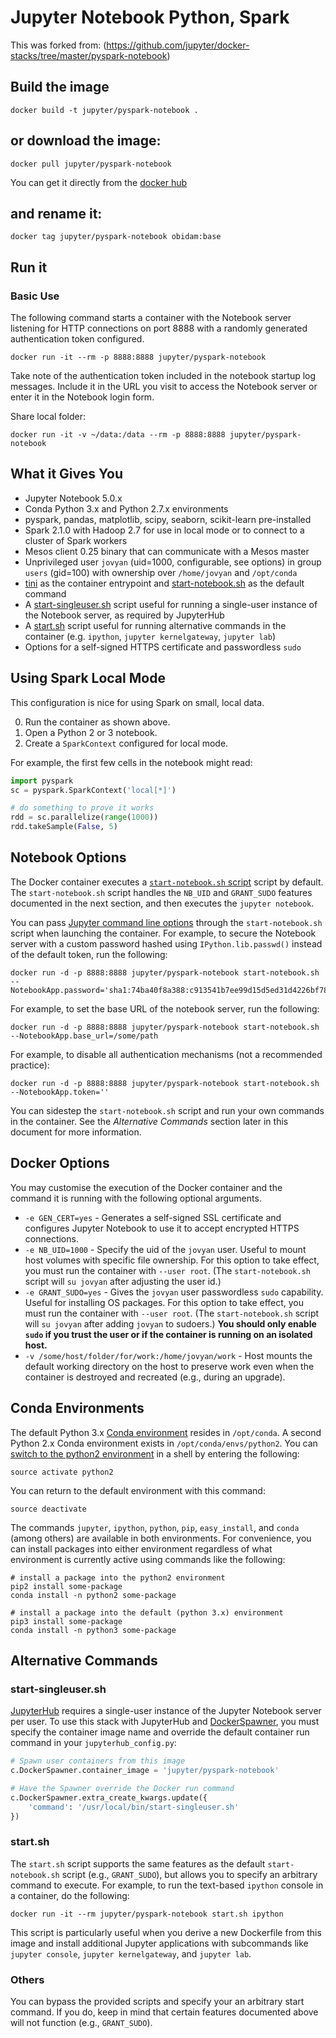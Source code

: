 # Jupyter Notebook Python, Spark

This was forked from: 
	(https://github.com/jupyter/docker-stacks/tree/master/pyspark-notebook)

## Build the image
	docker build -t jupyter/pyspark-notebook .

## or download the image:
	docker pull jupyter/pyspark-notebook
	
You can get it directly from the [docker hub](https://hub.docker.com/r/jupyter/pyspark-notebook/)

## and rename it:
	docker tag jupyter/pyspark-notebook obidam:base

## Run it

### Basic Use

The following command starts a container with the Notebook server listening for HTTP connections on port 8888 with a randomly generated authentication token configured.

```
docker run -it --rm -p 8888:8888 jupyter/pyspark-notebook
```

Take note of the authentication token included in the notebook startup log messages. Include it in the URL you visit to access the Notebook server or enter it in the Notebook login form.

Share local folder:
```
docker run -it -v ~/data:/data --rm -p 8888:8888 jupyter/pyspark-notebook
```
	

## What it Gives You

* Jupyter Notebook 5.0.x
* Conda Python 3.x and Python 2.7.x environments
* pyspark, pandas, matplotlib, scipy, seaborn, scikit-learn pre-installed
* Spark 2.1.0 with Hadoop 2.7 for use in local mode or to connect to a cluster of Spark workers
* Mesos client 0.25 binary that can communicate with a Mesos master
* Unprivileged user `jovyan` (uid=1000, configurable, see options) in group `users` (gid=100) with ownership over `/home/jovyan` and `/opt/conda`
* [tini](https://github.com/krallin/tini) as the container entrypoint and [start-notebook.sh](../base-notebook/start-notebook.sh) as the default command
* A [start-singleuser.sh](https://github.com/jupyter/docker-stacks/tree/master/base-notebook/start-singleuser.sh) script useful for running a single-user instance of the Notebook server, as required by JupyterHub
* A [start.sh](https://github.com/jupyter/docker-stacks/tree/master/base-notebook/start.sh) script useful for running alternative commands in the container (e.g. `ipython`, `jupyter kernelgateway`, `jupyter lab`)
* Options for a self-signed HTTPS certificate and passwordless `sudo`

## Using Spark Local Mode

This configuration is nice for using Spark on small, local data.

0. Run the container as shown above.
2. Open a Python 2 or 3 notebook.
3. Create a `SparkContext` configured for local mode.

For example, the first few cells in the notebook might read:

```python
import pyspark
sc = pyspark.SparkContext('local[*]')

# do something to prove it works
rdd = sc.parallelize(range(1000))
rdd.takeSample(False, 5)
```

## Notebook Options

The Docker container executes a [`start-notebook.sh` script](https://github.com/jupyter/docker-stacks/tree/master/base-notebook/start-notebook.sh) script by default. The `start-notebook.sh` script handles the `NB_UID` and `GRANT_SUDO` features documented in the next section, and then executes the `jupyter notebook`.

You can pass [Jupyter command line options](https://jupyter.readthedocs.io/en/latest/projects/jupyter-command.html) through the `start-notebook.sh` script when launching the container. For example, to secure the Notebook server with a custom password hashed using `IPython.lib.passwd()` instead of the default token, run the following:

```
docker run -d -p 8888:8888 jupyter/pyspark-notebook start-notebook.sh --NotebookApp.password='sha1:74ba40f8a388:c913541b7ee99d15d5ed31d4226bf7838f83a50e'
```

For example, to set the base URL of the notebook server, run the following:

```
docker run -d -p 8888:8888 jupyter/pyspark-notebook start-notebook.sh --NotebookApp.base_url=/some/path
```

For example, to disable all authentication mechanisms (not a recommended practice):

```
docker run -d -p 8888:8888 jupyter/pyspark-notebook start-notebook.sh --NotebookApp.token=''
```

You can sidestep the `start-notebook.sh` script and run your own commands in the container. See the *Alternative Commands* section later in this document for more information.

## Docker Options

You may customise the execution of the Docker container and the command it is running with the following optional arguments.

* `-e GEN_CERT=yes` - Generates a self-signed SSL certificate and configures Jupyter Notebook to use it to accept encrypted HTTPS connections.
* `-e NB_UID=1000` - Specify the uid of the `jovyan` user. Useful to mount host volumes with specific file ownership. For this option to take effect, you must run the container with `--user root`. (The `start-notebook.sh` script will `su jovyan` after adjusting the user id.)
* `-e GRANT_SUDO=yes` - Gives the `jovyan` user passwordless `sudo` capability. Useful for installing OS packages. For this option to take effect, you must run the container with `--user root`. (The `start-notebook.sh` script will `su jovyan` after adding `jovyan` to sudoers.) **You should only enable `sudo` if you trust the user or if the container is running on an isolated host.**
* `-v /some/host/folder/for/work:/home/jovyan/work` - Host mounts the default working directory on the host to preserve work even when the container is destroyed and recreated (e.g., during an upgrade).

## Conda Environments

The default Python 3.x [Conda environment](http://conda.pydata.org/docs/using/envs.html) resides in `/opt/conda`. A second Python 2.x Conda environment exists in `/opt/conda/envs/python2`. You can [switch to the python2 environment](http://conda.pydata.org/docs/using/envs.html#change-environments-activate-deactivate) in a shell by entering the following:

```
source activate python2
```

You can return to the default environment with this command:

```
source deactivate
```

The commands `jupyter`, `ipython`, `python`, `pip`, `easy_install`, and `conda` (among others) are available in both environments. For convenience, you can install packages into either environment regardless of what environment is currently active using commands like the following:

```
# install a package into the python2 environment
pip2 install some-package
conda install -n python2 some-package

# install a package into the default (python 3.x) environment
pip3 install some-package
conda install -n python3 some-package
```

## Alternative Commands

### start-singleuser.sh

[JupyterHub](https://jupyterhub.readthedocs.io) requires a single-user instance of the Jupyter Notebook server per user.   To use this stack with JupyterHub and [DockerSpawner](https://github.com/jupyter/dockerspawner), you must specify the container image name and override the default container run command in your `jupyterhub_config.py`:

```python
# Spawn user containers from this image
c.DockerSpawner.container_image = 'jupyter/pyspark-notebook'

# Have the Spawner override the Docker run command
c.DockerSpawner.extra_create_kwargs.update({
	'command': '/usr/local/bin/start-singleuser.sh'
})
```

### start.sh

The `start.sh` script supports the same features as the default `start-notebook.sh` script (e.g., `GRANT_SUDO`), but allows you to specify an arbitrary command to execute. For example, to run the text-based `ipython` console in a container, do the following:

```
docker run -it --rm jupyter/pyspark-notebook start.sh ipython
```

This script is particularly useful when you derive a new Dockerfile from this image and install additional Jupyter applications with subcommands like `jupyter console`, `jupyter kernelgateway`, and `jupyter lab`.

### Others

You can bypass the provided scripts and specify your an arbitrary start command. If you do, keep in mind that certain features documented above will not function (e.g., `GRANT_SUDO`).

